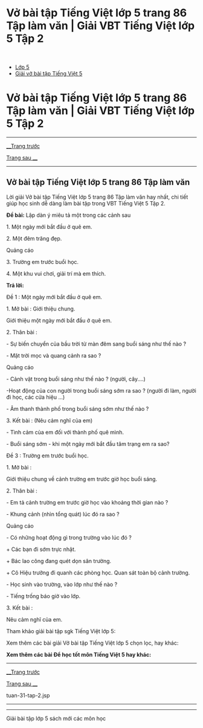 # Vở bài tập Tiếng Việt lớp 5 trang 86 Tập làm văn | Giải VBT Tiếng Việt lớp 5 Tập 2

﻿

  * [Lớp 5](https://vietjack.com/series/lop-5.jsp)
  * [Giải vở bài tập Tiếng Việt 5](https://vietjack.com/giai-vo-bai-tap-tieng-viet-5/index.jsp)



# Vở bài tập Tiếng Việt lớp 5 trang 86 Tập làm văn | Giải VBT Tiếng Việt lớp 5 Tập 2

* * *

[__Trang trước](https://vietjack.com/giai-vo-bai-tap-tieng-viet-5/tuan-31-tap-2.jsp)

[Trang sau __](https://vietjack.com/giai-vo-bai-tap-tieng-viet-5/tuan-31-tap-2.jsp)

* * *

## Vở bài tập Tiếng Việt lớp 5 trang 86 Tập làm văn

Lời giải Vở bài tập Tiếng Việt lớp 5 trang 86 Tập làm văn hay nhất, chi tiết giúp học sinh dễ dàng làm bài tập trong VBT Tiếng Việt 5 Tập 2.

**Đề bài:** Lập dàn ý miêu tả một trong các cảnh sau

1\. Một ngày mới bắt đầu ở quê em.

2\. Một đêm trăng đẹp.

Quảng cáo

3\. Trường em trước buổi học.

4\. Một khu vui chơi, giải trí mà em thích.

**Trả lời:**

Đề 1 : Một ngày mới bắt đầu ở quê em. 

1\. Mở bài : Giới thiệu chung. 

Giới thiệu một ngày mới bắt đầu ở quê em. 

2\. Thân bài : 

\- Sự biến chuyển của bầu trời từ màn đêm sang buổi sáng như thế nào ? 

\- Mặt trời mọc và quang cảnh ra sao ? 

Quảng cáo

\- Cảnh vật trong buổi sáng như thế nào ? (người, cây....) 

-Hoạt động của con người trong buổi sáng sớm ra sao ? (người đi làm, người đi học, các cửa hiệu ...) 

\- Âm thanh thành phố trong buổi sáng sớm như thế nào ? 

3\. Kết bài : (Nêu cảm nghĩ của em)

\- Tình cảm của em đối với thành phố quê mình.

\- Buổi sáng sớm - khi một ngày mới bắt đầu tâm trạng em ra sao? 

Đề 3 : Trường em trước buổi học.

1\. Mở bài :

Giới thiệu chung về cảnh trường em trước giờ học buổi sáng. 

2\. Thân bài :

\- Em tả cảnh trường em trước giờ học vào khoảng thời gian nào ? 

\- Khung cảnh (nhìn tổng quát) lúc đó ra sao ?

Quảng cáo

\- Có những hoạt động gì trong trường vào lúc đó ?

\+ Các bạn đi sớm trực nhật.

\+ Bác lao công đang quét dọn sân trường.

\+ Cô Hiệu trưởng đi quanh các phòng học. Quan sát toàn bộ cảnh trường. 

\- Học sinh vào trường, vào lớp như thế nào ?

\- Tiếng trống báo giờ vào lớp.

3\. Kết bài :

Nêu cảm nghĩ của em.

Tham khảo giải bài tập sgk Tiếng Việt lớp 5:

Xem thêm các bài giải Vở bài tập Tiếng Việt lớp 5 chọn lọc, hay khác:

**Xem thêm các bài Để học tốt môn Tiếng Việt 5 hay khác:**

* * *

[__Trang trước](https://vietjack.com/giai-vo-bai-tap-tieng-viet-5/tuan-31-tap-2.jsp)

[Trang sau __](https://vietjack.com/giai-vo-bai-tap-tieng-viet-5/tuan-31-tap-2.jsp)

tuan-31-tap-2.jsp

* * *

* * *

Giải bài tập lớp 5 sách mới các môn học
